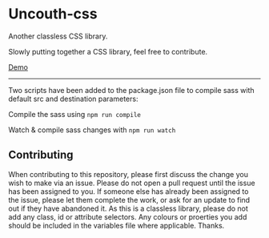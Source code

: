 # Uncouth-css
Another classless CSS library.

Slowly putting together a CSS library, feel free to contribute.

[Demo](https://david-webber.github.io/Uncouth-css/)

---

Two scripts have been added to the package.json file to compile sass with default src and destination parameters:

Compile the sass using
`npm run compile`

Watch & compile sass changes with
`npm run watch`




## Contributing

When contributing to this repository, please first discuss the change you wish to make via an issue. Please do not open a pull request until the issue has been assigned to you. If someone else has already been assigned to the issue, please let them complete the work, or ask for an update to find out if they have abandoned it. As this is a classless library, please do not add any class, id or attribute selectors. Any colours or proerties you add should be included in the variables file where applicable. Thanks.
